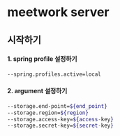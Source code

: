 # meetwork server

## 시작하기

#### 1. spring profile 설정하기

```bash
--spring.profiles.active=local
```

#### 2. argument 설정하기

```bash
--storage.end-point=${end_point}
--storage.region=${region}
--storage.access-key=${access-key}
--storage.secret-key=${secret-key}
```
